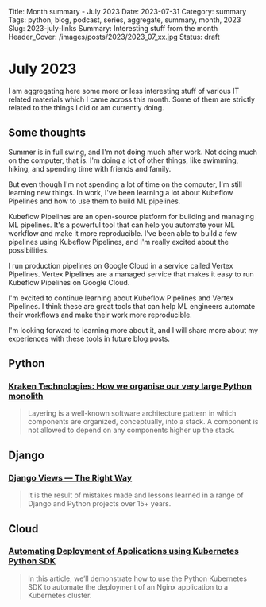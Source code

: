 Title: Month summary - July 2023
Date: 2023-07-31
Category: summary
Tags: python, blog, podcast, series, aggregate, summary, month, 2023
Slug: 2023-july-links
Summary: Interesting stuff from the month
Header_Cover: /images/posts/2023/2023_07_xx.jpg
Status: draft

# July 2023

I am aggregating here some more or less interesting stuff of various IT related materials which I came across this month.
Some of them are strictly related to the things I did or am currently doing.

## Some thoughts

Summer is in full swing, and I'm not doing much after work.
Not doing much on the computer, that is. I'm doing a lot of other things, like swimming, hiking, and spending time with friends and family.

But even though I'm not spending a lot of time on the computer, I'm still learning new things.
In work, I've been learning a lot about Kubeflow Pipelines and how to use them to build ML pipelines.

Kubeflow Pipelines are an open-source platform for building and managing ML pipelines.
It's a powerful tool that can help you automate your ML workflow and make it more reproducible.
I've been able to build a few pipelines using Kubeflow Pipelines, and I'm really excited about the possibilities.

I run production pipelines on Google Cloud in a service called Vertex Pipelines.
Vertex Pipelines are a managed service that makes it easy to run Kubeflow Pipelines on Google Cloud.

I'm excited to continue learning about Kubeflow Pipelines and Vertex Pipelines.
I think these are great tools that can help ML engineers automate their workflows and make their work more reproducible.

I'm looking forward to learning more about it, and I will share more about my experiences with these tools in future blog posts.

## Python

### [Kraken Technologies: How we organise our very large Python monolith](https://blog.europython.eu/kraken-technologies-how-we-organize-our-very-large-pythonmonolith/)

> Layering is a well-known software architecture pattern in which components are organized, conceptually, into a stack.
> A component is not allowed to depend on any components higher up the stack.

## Django

### [Django Views — The Right Way](https://spookylukey.github.io/django-views-the-right-way/index.html)

> It is the result of mistakes made and lessons learned in a range of Django and Python projects over 15+ years.

## Cloud

### [Automating Deployment of Applications using Kubernetes Python SDK](https://www.faizanbashir.me/automating-deployment-of-python-applications-kubernetes-sdk)

> In this article, we’ll demonstrate how to use the Python Kubernetes SDK to automate the deployment of an Nginx application to a Kubernetes cluster.
